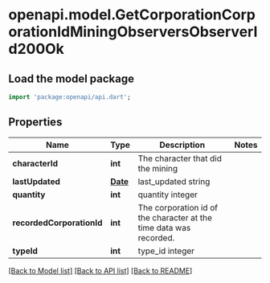 # openapi.model.GetCorporationCorporationIdMiningObserversObserverId200Ok

## Load the model package
```dart
import 'package:openapi/api.dart';
```

## Properties
Name | Type | Description | Notes
------------ | ------------- | ------------- | -------------
**characterId** | **int** | The character that did the mining  | 
**lastUpdated** | [**Date**](Date.md) | last_updated string | 
**quantity** | **int** | quantity integer | 
**recordedCorporationId** | **int** | The corporation id of the character at the time data was recorded.  | 
**typeId** | **int** | type_id integer | 

[[Back to Model list]](../README.md#documentation-for-models) [[Back to API list]](../README.md#documentation-for-api-endpoints) [[Back to README]](../README.md)



